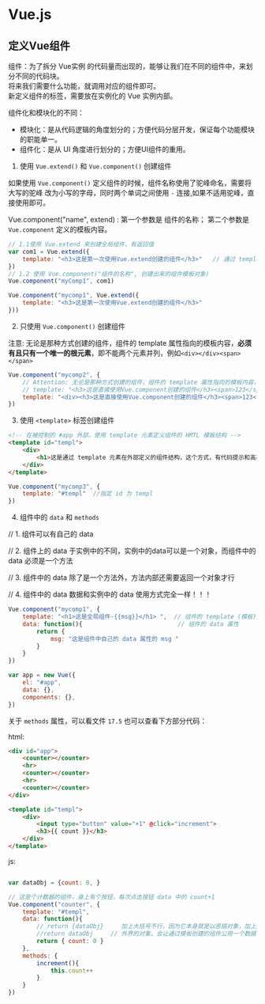 # Vue.js 

## 定义Vue组件

组件：为了拆分 Vue实例 的代码量而出现的，能够让我们在不同的组件中，来划分不同的代码块。<br>
将来我们需要什么功能，就调用对应的组件即可。<br>
新定义组件的标签，需要放在实例化的 Vue 实例内部。

组件化和模块化的不同：

+ 模块化：是从代码逻辑的角度划分的；方便代码分层开发，保证每个功能模块的职能单一。
+ 组件化：是从 UI 角度进行划分的；方便UI组件的重用。

1. 使用 `Vue.extend()` 和 `Vue.component()` 创建组件

如果使用 `Vue.component()` 定义组件的时候，组件名称使用了驼峰命名，需要将 大写的驼峰 改为小写的字母，同时两个单词之间使用 `-` 连接,如果不适用驼峰，直接使用即可。

Vue.component("name", extend) : 第一个参数是 组件的名称； 第二个参数是 `Vue.component` 定义的模板内容。

```js
// 1.1使用 Vue.extend 来创建全局组件，有返回值
var com1 = Vue.extend({
    template: "<h3>这是第一次使用Vue.extend创建的组件</h3>"   // 通过 template 属性，指定了组件要展示的 html 结构
})
// 1.2 使用 Vue.component("组件的名称", 创建出来的组件模板对象)
Vue.component("myComp1", com1)

Vue.component("mycomp1", Vue.extend({
    template: "<h3>这是第一次使用Vue.extend创建的组件</h3>"  
}))
```

2. 只使用 `Vue.component()` 创建组件

注意: 无论是那种方式创建的组件，组件的 template 属性指向的模板内容，**必须有且只有一个唯一的根元素**，即不能两个元素并列，例如`<div></div><span></span>`

```js
Vue.component("mycomp2", {
    // Attention: 无论是那种方式创建的组件，组件的 template 属性指向的模板内容，必须有且只有一个唯一的根元素
    // template: "<h3>这是直接使用Vue.component创建的组件</h3><span>123</span>"
    template: "<div><h3>这是直接使用Vue.component创建的组件</h3><span>123</span></div>"
})
```

3. 使用 `<template>` 标签创建组件

```html
<!-- 在被控制的 #app 外部，使用 template 元素定义组件的 HMTL 模板结构 -->
<template id="templ">
    <div>
        <h1>这是通过 template 元素在外部定义的组件结构，这个方式，有代码提示和高亮</h1>
    </div>
</template>
```

```js
Vue.component("mycomp3", {
    template: "#templ"  //指定 id 为 templ
})
```

4. 组件中的 `data` 和 `methods`

// 1. 组件可以有自己的 data 

// 2. 组件上的 data 于实例中的不同，实例中的data可以是一个对象，而组件中的 data 必须是一个方法

// 3. 组件中的 data 除了是一个方法外，方法内部还需要返回一个对象才行

// 4. 组件中的 data 数据和实例中的 data 使用方式完全一样！！！

```js
Vue.component("mycomp1", {
    template: "<h1>这是全局组件-{{msg}}</h1> ",  // 组件的 template (模板)属性
    data: function(){                           // 组件的 data 属性
        return {
            msg: "这是组件中自己的 data 属性的 msg "
        }
    }
})

var app = new Vue({
    el: "#app",
    data: {},
    components: {},
})
```

关于 `methods` 属性，可以看文件 `17.5` 也可以查看下方部分代码：

html:
```html
<div id="app">
    <counter></counter>
    <hr>
    <counter></counter>
    <hr>
    <counter></counter>
</div>

<template id="templ">
    <div>
        <input type="button" value="+1" @click="increment">
        <h3>{{ count }}</h3>
    </div>
</template>
``` 

js:
```js

var dataObj = {count: 0, }

// 这是个计数器的组件，身上有个按钮，每次点击按钮 data 中的 count+1
Vue.component("counter", {
    template: "#templ",
    data: function(){
        // return {dataObj}     加上大括号不行，因为它本身就是以恶搞对象，加上后会返回 dataObj, 而非它内部的值
        //return dataObj     // 外界的对象，会让通过模板创建的组件公用一个数据，所以data需要是一个函数，返回自己内部的数据
        return { count: 0 }
    },
    methods: {
        increment(){
            this.count++
        }
    }
})
```
